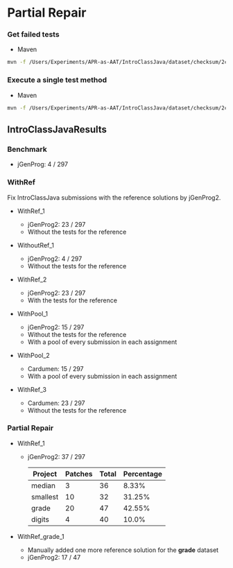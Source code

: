 # Partial Repair
### Get failed tests

* Maven

```sh
mvn -f /Users/Experiments/APR-as-AAT/IntroClassJava/dataset/checksum/2c1556672751734adf9a561fbf88767c32224fca14a81e9d9c719f18d0b21765038acc16ecd8377f74d4f43e8c844538161d869605e3516cf797d0a6a59f1f8e/003 test | grep "Tests run:.*Failures:.*Errors:"
```

### Execute a single test method

* Maven

```sh
mvn -f /Users/Experiments/APR-as-AAT/IntroClassJava/dataset/checksum/2c1556672751734adf9a561fbf88767c32224fca14a81e9d9c719f18d0b21765038acc16ecd8377f74d4f43e8c844538161d869605e3516cf797d0a6a59f1f8e/003 -Dtest=Checksum_WhiteboxTest#test1 test
```
## IntroClassJavaResults
### Benchmark
* jGenProg: 4 / 297
### WithRef
Fix IntroClassJava submissions with the reference solutions by jGenProg2.
* WithRef_1
  * jGenProg2: 23 / 297
  * Without the tests for the reference

* WithoutRef_1
  * jGenProg2: 4 / 297
  * Without the tests for the reference

* WithRef_2
  * jGenProg2: 23 / 297
  * With the tests for the reference

* WithPool_1
  * jGenProg2: 15 / 297
  * Without the tests for the reference
  * With a pool of every submission in each assignment

* WithPool_2
  * Cardumen: 15 / 297
  * With a pool of every submission in each assignment

* WithRef_3
  * Cardumen: 23 / 297
  * Without the tests for the reference

### Partial Repair

* WithRef_1

  * jGenProg2: 37 / 297

    | Project  | Patches | Total | Percentage |
    | -------- | ------- | ----- | ---------- |
    | median   | 3       | 36    | 8.33%      |
    | smallest | 10      | 32    | 31.25%     |
    | grade    | 20      | 47    | 42.55%     |
    | digits   | 4       | 40    | 10.0%      |

* WithRef_grade_1
  * Manually added one more reference solution for the **grade** dataset
  * jGenProg2: 17 / 47
